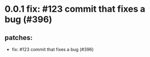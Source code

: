 # 0.0.1 fix: #123 commit that fixes a bug (#396)

## patches:
* fix: #123 commit that fixes a bug (#396)

